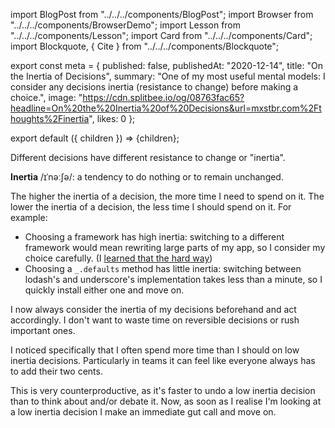 import BlogPost from "../../../components/BlogPost";
import Browser from "../../../components/BrowserDemo";
import Lesson from "../../../components/Lesson";
import Card from "../../../components/Card";
import Blockquote, { Cite } from "../../../components/Blockquote";

export const meta = {
  published: false,
  publishedAt: "2020-12-14",
  title: "On the Inertia of Decisions",
  summary: "One of my most useful mental models: I consider any decisions inertia (resistance to change) before making a choice.",
  image: "https://cdn.splitbee.io/og/08763fac65?headline=On%20the%20Inertia%20of%20Decisions&url=mxstbr.com%2Fthoughts%2Finertia",
  likes: 0
};

export default ({ children }) => <BlogPost meta={meta}>{children}</BlogPost>;

Different decisions have different resistance to change or "inertia".

<div style={{ borderLeft: `4px solid #DDD`, paddingLeft: `16px` }}>

**Inertia** /ɪˈnəːʃə/: a tendency to do nothing or to remain unchanged.

</div>

The higher the inertia of a decision, the more time I need to spend on it. The lower the inertia of a decision, the less time I should spend on it. For example:

- Choosing a framework has high inertia: switching to a different framework would mean rewriting large parts of my app, so I consider my choice carefully. (I [learned that the hard way](/thoughts/tech-choice-regrets-at-spectrum))
- Choosing a `_.defaults` method has little inertia: switching between lodash's and underscore's implementation takes less than a minute, so I quickly install either one and move on.

I now always consider the inertia of my decisions beforehand and act accordingly. I don't want to waste time on reversible decisions or rush important ones.

<Lesson title="Lesson 1" body="Consider the inertia of your decisions and spend your time accordingly." />

I noticed specifically that I often spend more time than I should on low inertia decisions. Particularly in teams it can feel like everyone always has to add their two cents.

This is very counterproductive, as it's faster to undo a low inertia decision than to think about and/or debate it. Now, as soon as I realise I'm looking at a low inertia decision I make an immediate gut call and move on.

<Lesson title="Lesson 2" body="Always keep moving. Bias towards action." />